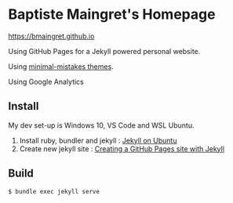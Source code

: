 # Baptiste Maingret's Homepage

https://bmaingret.github.io

Using GitHub Pages for a Jekyll powered personal website.

Using [minimal-mistakes themes](https://github.com/mmistakes/minimal-mistakes).

Using Google Analytics

## Install

My dev set-up is Windows 10, VS Code and WSL Ubuntu.

1. Install ruby, bundler and jekyll : [Jekyll on Ubuntu](https://jekyllrb.com/docs/installation/ubuntu/)
2. Create new jekyll site : [Creating a GitHub Pages site with Jekyll](https://docs.github.com/en/github/working-with-github-pages/creating-a-github-pages-site-with-jekyll)

## Build 

```
$ bundle exec jekyll serve
```


